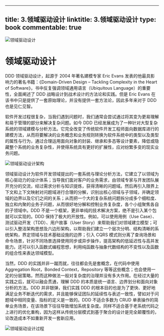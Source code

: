 
---
title: 3.领域驱动设计
linktitle: 3.领域驱动设计
type: book
commentable: true
---

![领域驱动设计](https://i.postimg.cc/bNBfhqxn/image.png)

# 领域驱动设计

DDD 领域驱动设计，起源于 2004 年著名建模专家 Eric Evans 发表的他最具影响力的著名书籍：《Domain-Driven Design – Tackling Complexity in the Heart of Software》，书中反复强调领域通用语言（Ubiquitous Language）的重要性，全面阐述了 DDD 战略设计到战术设计的方法论和实践。但是 Eric Evans 在该书中只是提供了一套原始理论，并没有提供一套方法论，因此多年来对于 DDD 也是见仁见智。

软件开发过程很复杂，当我们遇到问题时，我们通常会尝试通过将其变为更易理解和易于管理的部分来解决复杂问题。如今 DDD 已经发展成为了一种针对大型复杂系统的领域建模与分析方法。它完全改变了传统软件开发工程师面向数据库进行的建模方法，从而将要解决的业务概念和业务规则转换为软件系统中的类型以及类型的属性与行为，通过合理运用面向对象的封装、继承和多态等设计要素，降低或隐藏整个系统的业务复杂性，并使得系统具有更好的扩展性，应对纷繁多变的现实业务问题。

![领域驱动设计架构](https://i.postimg.cc/c1FVRd5z/image.png)

领域驱动设计为软件开发领域提出的一套系统与理论分析方法，它建立了以领域为核心驱动力的设计体系；当导我们面对客户的业务需求，由领域专家与开发团队展开充分的交流，经过需求分析与知识提炼，获得清晰的问题域。然后再引入限界上下文和上下文映射对问题域进行合理的分解，识别出核心领域与子领域，并确定领域的边界以及它们之间的关系；从而把一个大的复杂系统问题拆分成多个细粒度、独立和内聚的业务子问题，从而很好地分解和控制业务复杂度，各个小组聚焦各自的子领域中。DDD 不是一个框架，更非单纯的技术解决方案，绝不是引入某个包就可以实现的。DDD 保持了极大的开放性。例如，可以使用用例（Use Case）、测试驱动开发（TDD）、用户故事（User Story）来帮助我们对领域建立模型；可以引入整洁架构思想及六边形架构，以帮助我们建立一个层次分明、结构清晰的系统架构，界定领域与技术基础设施的边界；引入 CQRS 模式则分离了查询场景和命令场景，针对不同场景选择使用同步或异步操作，提高架构的低延迟性与高并发能力。还可以引入函数式编程思想，利用纯函数与抽象代数结构的不变性以及函数的组合性来表达领域模型。

当然，DDD 的实践并非一蹴而就，往往都会先是套概念，在代码中使用 Aggregation Root，Bonded Context，Repository 等等这些概念；也会使用一定的分层策略，然而这种做法一般对复杂度的治理并没有多大作用。在经过大量的实践之后，就可以融会贯通，理解 DDD 的本质是统一语言、边界划分和面向对象分析的方法。DDD 并非银弹，我们实践 DDD 的根本目的也是为了更快、更好地满足业务不断迭代的需求，并且能够保证团队的延续性与表述一致性，譬如对于问题域中相同变量、指标的定义是一致的。DDD 不适合多数为 CRUD 单表操作的简单业务场景，在该场景下往往导致增加系统复杂度。同样不适合基于老系统代码之上进行的优化重构，因为这样从传统分层模式到基于聚合的设计是完全颠覆性的，论改造成本不如重新开发一套新应用。

![领域驱动设计过程](https://s3.ax1x.com/2021/02/02/ynoylD.md.png)

    